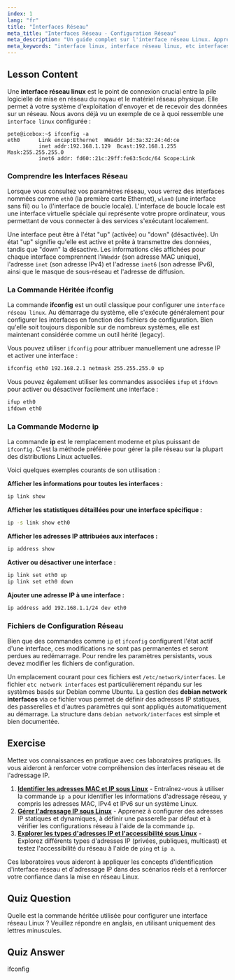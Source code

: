 ```yaml
---
index: 1
lang: "fr"
title: "Interfaces Réseau"
meta_title: "Interfaces Réseau - Configuration Réseau"
meta_description: "Un guide complet sur l'interface réseau Linux. Apprenez à utiliser ifconfig et la commande ip moderne, et comprenez les fichiers de configuration comme /etc/network/interfaces, notamment sur les systèmes Debian."
meta_keywords: "interface linux, interface réseau linux, etc interfaces réseau, interfaces réseau debian, ifconfig, commande ip, configuration réseau, réseau linux"
---
```


## Lesson Content

Une **interface réseau linux** est le point de connexion crucial entre la pile logicielle de mise en réseau du noyau et le matériel réseau physique. Elle permet à votre système d'exploitation d'envoyer et de recevoir des données sur un réseau. Nous avons déjà vu un exemple de ce à quoi ressemble une `interface linux` configurée :

```plaintext
pete@icebox:~$ ifconfig -a
eth0      Link encap:Ethernet  HWaddr 1d:3a:32:24:4d:ce
          inet addr:192.168.1.129  Bcast:192.168.1.255  Mask:255.255.255.0
          inet6 addr: fd60::21c:29ff:fe63:5cdc/64 Scope:Link
```

### Comprendre les Interfaces Réseau

Lorsque vous consultez vos paramètres réseau, vous verrez des interfaces nommées comme `eth0` (la première carte Ethernet), `wlan0` (une interface sans fil) ou `lo` (l'interface de boucle locale). L'interface de boucle locale est une interface virtuelle spéciale qui représente votre propre ordinateur, vous permettant de vous connecter à des services s'exécutant localement.

Une interface peut être à l'état "up" (activée) ou "down" (désactivée). Un état "up" signifie qu'elle est active et prête à transmettre des données, tandis que "down" la désactive. Les informations clés affichées pour chaque interface comprennent l'`HWaddr` (son adresse MAC unique), l'adresse `inet` (son adresse IPv4) et l'adresse `inet6` (son adresse IPv6), ainsi que le masque de sous-réseau et l'adresse de diffusion.

### La Commande Héritée ifconfig

La commande **ifconfig** est un outil classique pour configurer une `interface réseau linux`. Au démarrage du système, elle s'exécute généralement pour configurer les interfaces en fonction des fichiers de configuration. Bien qu'elle soit toujours disponible sur de nombreux systèmes, elle est maintenant considérée comme un outil hérité (legacy).

Vous pouvez utiliser `ifconfig` pour attribuer manuellement une adresse IP et activer une interface :

```bash
ifconfig eth0 192.168.2.1 netmask 255.255.255.0 up
```

Vous pouvez également utiliser les commandes associées `ifup` et `ifdown` pour activer ou désactiver facilement une interface :

```bash
ifup eth0
ifdown eth0
```

### La Commande Moderne ip

La commande **ip** est le remplacement moderne et plus puissant de `ifconfig`. C'est la méthode préférée pour gérer la pile réseau sur la plupart des distributions Linux actuelles.

Voici quelques exemples courants de son utilisation :

**Afficher les informations pour toutes les interfaces :**

```bash
ip link show
```

**Afficher les statistiques détaillées pour une interface spécifique :**

```bash
ip -s link show eth0
```

**Afficher les adresses IP attribuées aux interfaces :**

```bash
ip address show
```

**Activer ou désactiver une interface :**

```bash
ip link set eth0 up
ip link set eth0 down
```

**Ajouter une adresse IP à une interface :**

```bash
ip address add 192.168.1.1/24 dev eth0
```

### Fichiers de Configuration Réseau

Bien que des commandes comme `ip` et `ifconfig` configurent l'état actif d'une interface, ces modifications ne sont pas permanentes et seront perdues au redémarrage. Pour rendre les paramètres persistants, vous devez modifier les fichiers de configuration.

Un emplacement courant pour ces fichiers est `/etc/network/interfaces`. Le fichier `etc network interfaces` est particulièrement répandu sur les systèmes basés sur Debian comme Ubuntu. La gestion des **debian network interfaces** via ce fichier vous permet de définir des adresses IP statiques, des passerelles et d'autres paramètres qui sont appliqués automatiquement au démarrage. La structure dans `debian network/interfaces` est simple et bien documentée.

## Exercise

Mettez vos connaissances en pratique avec ces laboratoires pratiques. Ils vous aideront à renforcer votre compréhension des interfaces réseau et de l'adressage IP.

1. **[Identifier les adresses MAC et IP sous Linux](https://labex.io/fr/labs/comptia-identify-mac-and-ip-addresses-in-linux-592731)** - Entraînez-vous à utiliser la commande `ip a` pour identifier les informations d'adressage réseau, y compris les adresses MAC, IPv4 et IPv6 sur un système Linux.
2. **[Gérer l'adressage IP sous Linux](https://labex.io/fr/labs/comptia-manage-ip-addressing-in-linux-592736)** - Apprenez à configurer des adresses IP statiques et dynamiques, à définir une passerelle par défaut et à vérifier les configurations réseau à l'aide de la commande `ip`.
3. **[Explorer les types d'adresses IP et l'accessibilité sous Linux](https://labex.io/fr/labs/comptia-explore-ip-address-types-and-reachability-in-linux-592780)** - Explorez différents types d'adresses IP (privées, publiques, multicast) et testez l'accessibilité du réseau à l'aide de `ping` et `ip a`.

Ces laboratoires vous aideront à appliquer les concepts d'identification d'interface réseau et d'adressage IP dans des scénarios réels et à renforcer votre confiance dans la mise en réseau Linux.

## Quiz Question

Quelle est la commande héritée utilisée pour configurer une interface réseau Linux ? Veuillez répondre en anglais, en utilisant uniquement des lettres minuscules.

## Quiz Answer

ifconfig

